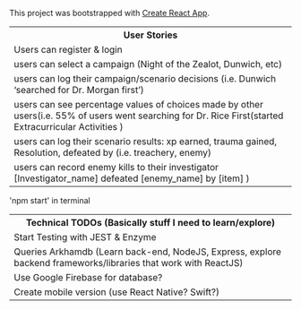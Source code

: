 This project was bootstrapped with [Create React App](https://github.com/facebook/create-react-app).

<table>
 <tr><th>User Stories</th></tr>
 <tr><td>Users can register & login</td></tr>
<tr><td>users can select a campaign (Night of the Zealot, Dunwich, etc)</td></tr>
<tr><td>users can log their campaign/scenario decisions (i.e. Dunwich ‘searched for Dr. Morgan first’)</td></tr>
<tr><td>users can see percentage values of choices made by other users(i.e. 55% of users went searching for Dr. Rice First(started Extracurricular Activities )</td></tr> 
<tr><td>users can log their scenario results: xp earned, trauma gained, Resolution, defeated by (i.e. treachery, enemy)</td></tr>
<tr><td>users can record enemy kills to their investigator [Investigator_name] defeated [enemy_name] by [item] )</td></tr>
</table>


'npm start' in terminal

<table>
<tr><th>Technical TODOs (Basically stuff I need to learn/explore)</th></tr>
 <tr><td>Start Testing with JEST & Enzyme</td></tr>
<tr><td>Queries Arkhamdb (Learn back-end, NodeJS, Express, explore backend frameworks/libraries that work with ReactJS) </td></tr>
 <tr><td>Use Google Firebase for database?</td></tr>
 <tr><td>Create mobile version (use React Native? Swift?) </td></tr>
</table>

